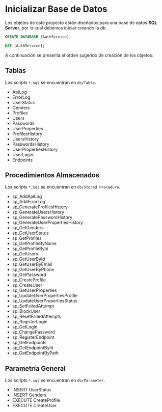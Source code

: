 
# Inicializar Base de Datos

Los objetos de este proyecto están diseñados para una base de datos **SQL Server**, por lo cual debemos iniciar creando la db:

```SQL
CREATE DATABASE [AuthService];

USE [AuthService];
```

A continuación se presenta el orden sugerido de creación de los objetos:

## Tablas
Los scripts `*.sql` se encuentran en `db/Table`.
- ApiLog
- ErrorLog
- UserStatus
- Genders
- Profiles
- Users
- Passwords
- UserProperties
- ProfilesHistory
- UsersHistory
- PasswordsHistory
- UserPropertiesHistory
- UserLogin
- Endpoints

## Procedimientos Almacenados
Los scripts `*.sql` se encuentran en `db/Stored Procedure`.
- sp_AddApiLog
- sp_AddErrorLog
- sp_GenerateProfilesHistory
- sp_GenerateUsersHistory
- sp_GeneratePasswordHistory
- sp_GenerateUserPropertiesHistory
- sp_GetGenders
- sp_GetUserStatus
- sp_GetProfiles
- sp_GetProfileByName
- sp_GetProfileById
- sp_GetUsers
- sp_GetUserById
- sp_GetUserByEmail
- sp_GetUserByPhone
- sp_GetPassword
- sp_CreateProfile
- sp_CreateUser
- sp_GetUserProperties
- sp_UpdateUserPropertiesProfile
- sp_UpdateUserPropertiesStatus
- sp_SetFailedAttempt
- sp_BlockUser
- sp_ResetFailedAttempts
- sp_RegisterLogin
- sp_GetLogin
- sp_ChangePassword
- sp_RegisterEndpoint
- sp_GetEndpoints
- sp_GetEndpointById
- sp_GetEndpointByPath

## Parametría General
Los scripts `*.sql` se encuentran en `db/Parameter`.
- INSERT UserStatus
- INSERT Genders
- EXECUTE CreateProfile
- EXECUTE CreateUser

